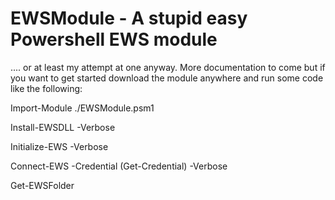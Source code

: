 # EWSModule - A stupid easy Powershell EWS module

.... or at least my attempt at one anyway. More documentation to come but if you want to get started download the module anywhere and run some code like the following:
 
 Import-Module ./EWSModule.psm1
 
 Install-EWSDLL -Verbose
 
 Initialize-EWS -Verbose
 
 Connect-EWS -Credential (Get-Credential) -Verbose
 
 Get-EWSFolder